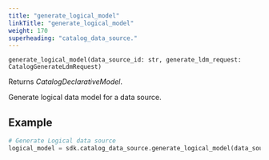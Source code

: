 ```yaml
---
title: "generate_logical_model"
linkTitle: "generate_logical_model"
weight: 170
superheading: "catalog_data_source."
---
```


<!-- TODO -->

``generate_logical_model(data_source_id: str, generate_ldm_request: CatalogGenerateLdmRequest)``

Returns *CatalogDeclarativeModel*.

Generate logical data model for a data source.

## Example

```Python
# Generate Logical data source
logical_model = sdk.catalog_data_source.generate_logical_model(data_source_id="demo-test-ds")
```
